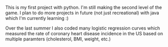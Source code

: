 This is my first project with python. I'm still making the second level of the game. 
I plan to do more projects in future (not just recreational) with java which I'm currently learning :)

Over the last summer I also coded many logistic regression curves which measured the rate of coronary heart disease incidence in the US based on multiple paramters
(cholesterol, BMI, weight, etc.)
